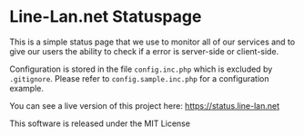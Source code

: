 # Line-Lan.net Statuspage

This is a simple status page that we use to monitor all of our services and to
give our users the ability to check if a error is server-side or client-side.

Configuration is stored in the file `config.inc.php` which is excluded by
`.gitignore`. Please refer to `config.sample.inc.php` for a configuration
example. 

You can see a live version of this project here: https://status.line-lan.net

This software is released under the MIT License